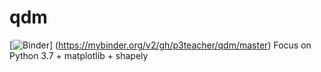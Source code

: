 # qdm
[![Binder](https://mybinder.org/badge_logo.svg)]
(https://mybinder.org/v2/gh/p3teacher/qdm/master)
Focus on Python 3.7 + matplotlib + shapely

